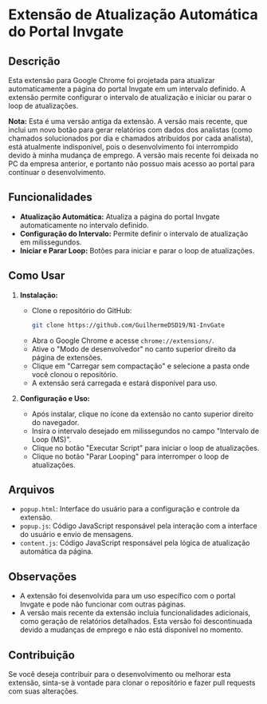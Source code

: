# Extensão de Atualização Automática do Portal Invgate

## Descrição

Esta extensão para Google Chrome foi projetada para atualizar automaticamente a página do portal Invgate em um intervalo definido. A extensão permite configurar o intervalo de atualização e iniciar ou parar o loop de atualizações.

**Nota:** Esta é uma versão antiga da extensão. A versão mais recente, que inclui um novo botão para gerar relatórios com dados dos analistas (como chamados solucionados por dia e chamados atribuídos por cada analista), está atualmente indisponível, pois o desenvolvimento foi interrompido devido à minha mudança de emprego. A versão mais recente foi deixada no PC da empresa anterior, e portanto não possuo mais acesso ao portal para continuar o desenvolvimento.

## Funcionalidades

- **Atualização Automática:** Atualiza a página do portal Invgate automaticamente no intervalo definido.
- **Configuração do Intervalo:** Permite definir o intervalo de atualização em milissegundos.
- **Iniciar e Parar Loop:** Botões para iniciar e parar o loop de atualizações.

## Como Usar

1. **Instalação:**
   - Clone o repositório do GitHub:
     ```bash
     git clone https://github.com/GuilhermeDSD19/N1-InvGate
     ```
   - Abra o Google Chrome e acesse `chrome://extensions/`.
   - Ative o "Modo de desenvolvedor" no canto superior direito da página de extensões.
   - Clique em "Carregar sem compactação" e selecione a pasta onde você clonou o repositório.
   - A extensão será carregada e estará disponível para uso.

2. **Configuração e Uso:**
   - Após instalar, clique no ícone da extensão no canto superior direito do navegador.
   - Insira o intervalo desejado em milissegundos no campo "Intervalo de Loop (MS)".
   - Clique no botão "Executar Script" para iniciar o loop de atualizações.
   - Clique no botão "Parar Looping" para interromper o loop de atualizações.

## Arquivos

- `popup.html`: Interface do usuário para a configuração e controle da extensão.
- `popup.js`: Código JavaScript responsável pela interação com a interface do usuário e envio de mensagens.
- `content.js`: Código JavaScript responsável pela lógica de atualização automática da página.

## Observações

- A extensão foi desenvolvida para um uso específico com o portal Invgate e pode não funcionar com outras páginas.
- A versão mais recente da extensão incluía funcionalidades adicionais, como geração de relatórios detalhados. Esta versão foi descontinuada devido a mudanças de emprego e não está disponível no momento.

## Contribuição

Se você deseja contribuir para o desenvolvimento ou melhorar esta extensão, sinta-se à vontade para clonar o repositório e fazer pull requests com suas alterações.

